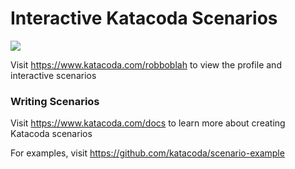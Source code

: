 # Interactive Katacoda Scenarios

[![](http://shields.katacoda.com/katacoda/robboblah/count.svg)](https://www.katacoda.com/robboblah "Get your profile on Katacoda.com")

Visit https://www.katacoda.com/robboblah to view the profile and interactive scenarios

### Writing Scenarios
Visit https://www.katacoda.com/docs to learn more about creating Katacoda scenarios

For examples, visit https://github.com/katacoda/scenario-example
